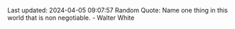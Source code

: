 Last updated: 2024-04-05 09:07:57
Random Quote: Name one thing in this world that is non negotiable. - Walter White
